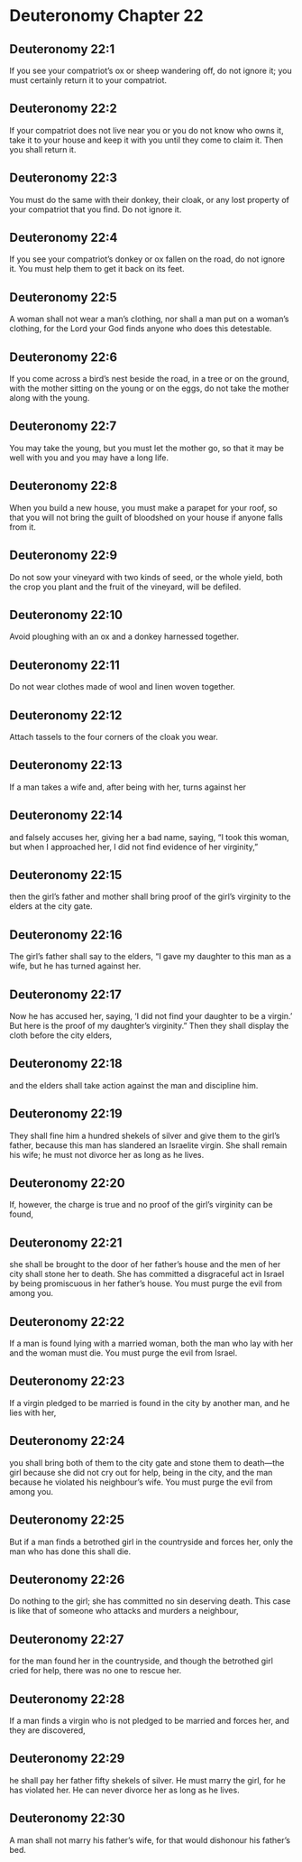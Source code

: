 # Deuteronomy Chapter 22

## Deuteronomy 22:1
If you see your compatriot’s ox or sheep wandering off, do not ignore it; you must certainly return it to your compatriot.

## Deuteronomy 22:2
If your compatriot does not live near you or you do not know who owns it, take it to your house and keep it with you until they come to claim it. Then you shall return it.

## Deuteronomy 22:3
You must do the same with their donkey, their cloak, or any lost property of your compatriot that you find. Do not ignore it.

## Deuteronomy 22:4
If you see your compatriot’s donkey or ox fallen on the road, do not ignore it. You must help them to get it back on its feet.

## Deuteronomy 22:5
A woman shall not wear a man’s clothing, nor shall a man put on a woman’s clothing, for the Lord your God finds anyone who does this detestable.

## Deuteronomy 22:6
If you come across a bird’s nest beside the road, in a tree or on the ground, with the mother sitting on the young or on the eggs, do not take the mother along with the young.

## Deuteronomy 22:7
You may take the young, but you must let the mother go, so that it may be well with you and you may have a long life.

## Deuteronomy 22:8
When you build a new house, you must make a parapet for your roof, so that you will not bring the guilt of bloodshed on your house if anyone falls from it.

## Deuteronomy 22:9
Do not sow your vineyard with two kinds of seed, or the whole yield, both the crop you plant and the fruit of the vineyard, will be defiled.

## Deuteronomy 22:10
Avoid ploughing with an ox and a donkey harnessed together.

## Deuteronomy 22:11
Do not wear clothes made of wool and linen woven together.

## Deuteronomy 22:12
Attach tassels to the four corners of the cloak you wear.

## Deuteronomy 22:13
If a man takes a wife and, after being with her, turns against her

## Deuteronomy 22:14
and falsely accuses her, giving her a bad name, saying, “I took this woman, but when I approached her, I did not find evidence of her virginity,”

## Deuteronomy 22:15
then the girl’s father and mother shall bring proof of the girl’s virginity to the elders at the city gate.

## Deuteronomy 22:16
The girl’s father shall say to the elders, “I gave my daughter to this man as a wife, but he has turned against her.

## Deuteronomy 22:17
Now he has accused her, saying, ‘I did not find your daughter to be a virgin.’ But here is the proof of my daughter’s virginity.” Then they shall display the cloth before the city elders,

## Deuteronomy 22:18
and the elders shall take action against the man and discipline him.

## Deuteronomy 22:19
They shall fine him a hundred shekels of silver and give them to the girl’s father, because this man has slandered an Israelite virgin. She shall remain his wife; he must not divorce her as long as he lives.

## Deuteronomy 22:20
If, however, the charge is true and no proof of the girl’s virginity can be found,

## Deuteronomy 22:21
she shall be brought to the door of her father’s house and the men of her city shall stone her to death. She has committed a disgraceful act in Israel by being promiscuous in her father’s house. You must purge the evil from among you.

## Deuteronomy 22:22
If a man is found lying with a married woman, both the man who lay with her and the woman must die. You must purge the evil from Israel.

## Deuteronomy 22:23
If a virgin pledged to be married is found in the city by another man, and he lies with her,

## Deuteronomy 22:24
you shall bring both of them to the city gate and stone them to death—the girl because she did not cry out for help, being in the city, and the man because he violated his neighbour’s wife. You must purge the evil from among you.

## Deuteronomy 22:25
But if a man finds a betrothed girl in the countryside and forces her, only the man who has done this shall die.

## Deuteronomy 22:26
Do nothing to the girl; she has committed no sin deserving death. This case is like that of someone who attacks and murders a neighbour,

## Deuteronomy 22:27
for the man found her in the countryside, and though the betrothed girl cried for help, there was no one to rescue her.

## Deuteronomy 22:28
If a man finds a virgin who is not pledged to be married and forces her, and they are discovered,

## Deuteronomy 22:29
he shall pay her father fifty shekels of silver. He must marry the girl, for he has violated her. He can never divorce her as long as he lives.

## Deuteronomy 22:30
A man shall not marry his father’s wife, for that would dishonour his father’s bed.
